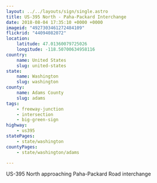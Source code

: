 ```yaml
---
layout: ../../layouts/sign/single.astro
title: US-395 North - Paha-Packard Interchange
date: 2018-08-04 17:35:10 +0000 +0000
imageid: "4927303461272484109"
flickrid: "44094082072"
location:
    latitude: 47.01360079725026
    longitude: -118.50700634958116
country:
    name: United States
    slug: united-states
state:
    name: Washington
    slug: washington
county:
    name: Adams County
    slug: adams
tags:
    - freeway-junction
    - intersection
    - big-green-sign
highway:
    - us395
statePages:
    - state/washington
countyPages:
    - state/washington/adams

---
```

US-395 North approaching Paha-Packard Road interchange